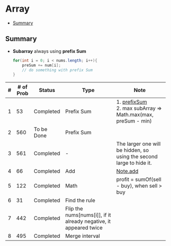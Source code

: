 # Array
- [Summary](#summary)

<h2 id = "summary">Summary</h2>

- **<div did ="prefixSum">Subarray** always using **prefix Sum</div>**

  ```Java
  for(int i = 0; i < nums.length; i++){
      preSum += num[i];
      // do something with prefix Sum
  }
  ```

| #   | # of Prob | Status     | Type                                                              | Note                                                                          |
| --- | --------- | ---------- | ----------------------------------------------------------------- | ----------------------------------------------------------------------------- |
| 1   | 53        | Completed  | Prefix Sum                                                        | 1. [prefixSum](#prefixSum)<br> 2. max subArray => Math.max(max, preSum - min) |
| 2   | 560       | To be Done | Prefix Sum                                                        |                                                                               |
| 3   | 561       | Completed  | -                                                                 | The larger one will be hidden, so using the second large to hide it.          |
| 4   | 66        | Completed  | Add                                                               | [Note.add](https://github.com/rexbean/L/blob/master/Type/note.md#add)         |
| 5   | 122       | Completed  | Math                                                              | profit = sumOf(sell - buy), when sell > buy                                   |
| 6   | 31        | Completed  | Find the rule                                                     |                                                                               |
| 7   | 442       | Completed  | Flip the nums[nums[i]], if it already negative, it appeared twice |                                                                               |
| 8   | 495       | Completed  | Merge interval                                                                  |                                                                               |
